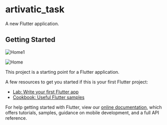# artivatic_task

A new Flutter application.

## Getting Started

![Home1](https://user-images.githubusercontent.com/52343650/157360595-b964e8af-1770-42ea-8161-16224eaefad4.png)

![Home](https://user-images.githubusercontent.com/52343650/157362131-5b7ccf00-78e6-49dc-9eb6-4051b640c370.png)


This project is a starting point for a Flutter application.

A few resources to get you started if this is your first Flutter project:

- [Lab: Write your first Flutter app](https://flutter.dev/docs/get-started/codelab)
- [Cookbook: Useful Flutter samples](https://flutter.dev/docs/cookbook)

For help getting started with Flutter, view our
[online documentation](https://flutter.dev/docs), which offers tutorials,
samples, guidance on mobile development, and a full API reference.
